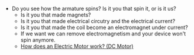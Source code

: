 - Do you see how the armature spins? Is it you that spin it, or is it us?
    - Is it you that made magnets?
    - Is it you that made electrical circutry and the electrical current?
    - Is it you that made the coil become an electromagnet under current?
    - If we want we can remove electromagnetism and your device won't spin anymore.
    - [How does an Electric Motor work? (DC Motor)](https://youtu.be/CWulQ1ZSE3c)